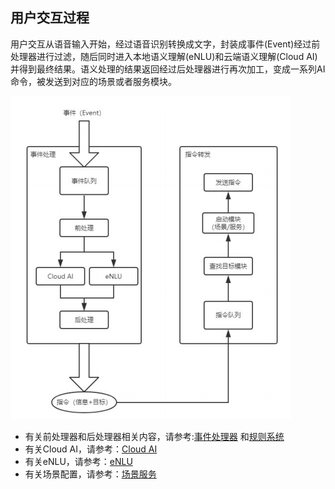 ## 用户交互过程
用户交互从语音输入开始，经过语音识别转换成文字，封装成事件(Event)经过前处理器进行过滤，随后同时进入本地语义理解(eNLU)和云端语义理解(Cloud AI)并得到最终结果。语义处理的结果返回经过后处理器进行再次加工，变成一系列AI命令，被发送到对应的场景或者服务模块。

![](../assets/user_interact_process.png)

* 有关前处理器和后处理器相关内容，请参考:[事件处理器](processor.md)
和[规则系统](processor_rules.md)
* 有关Cloud AI，请参考：[Cloud AI](cloud_ai.md)
* 有关eNLU，请参考：[eNLU](enlu.md)
* 有关场景配置，请参考：[场景服务](scene.md)

